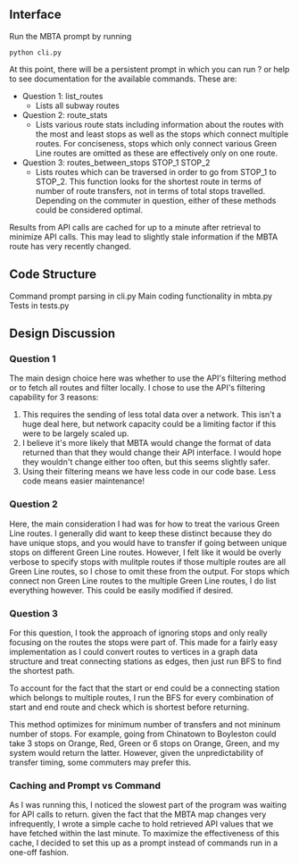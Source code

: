 ## Interface ##

Run the MBTA prompt by running 

`python cli.py`

At this point, there will be a persistent prompt in which you can run ? or help 
to see documentation for the available commands. These are:

* Question 1: list\_routes
  * Lists all subway routes
* Question 2: route\_stats
  * Lists various route stats including information about the routes with the most and least stops as well as the stops which connect multiple routes. For conciseness, stops which only connect various Green Line routes are omitted as these are effectively only on one route.
* Question 3: routes\_between\_stops STOP\_1 STOP\_2
  * Lists routes which can be traversed in order to go from STOP\_1 to STOP\_2. This function looks for the shortest route in terms of number of route transfers, not in terms of total stops travelled. Depending on the commuter in question, either of these methods could be considered optimal.
  
Results from API calls are cached for up to a minute after retrieval to minimize API calls. This may lead to slightly stale information if the MBTA route has very recently changed.

## Code Structure ##

Command prompt parsing in cli.py
Main coding functionality in mbta.py
Tests in tests.py
  
## Design Discussion ##

### Question 1 ###
The main design choice here was whether to use the API's filtering method or to fetch all routes and filter locally. I chose to use the API's filtering capability for 3 reasons: 

1. This requires the sending of less total data over a network. This isn't a huge deal here, but network capacity could be a limiting factor if this were to be largely scaled up.
2. I believe it's more likely that MBTA would change the format of data returned than that they would change their API interface. I would hope they wouldn't change either too often, but this seems slightly safer.
3. Using their filtering means we have less code in our code base. Less code means easier maintenance!

### Question 2 ###

Here, the main consideration I had was for how to treat the various Green Line routes. I generally did want to keep these distinct because they do have unique stops, and you would have to transfer if going between unique stops on different Green Line routes. However, I felt like it would be overly verbose to specify stops with mulitple routes if those multiple routes are all Green Line routes, so I chose to omit these from the output. For stops which connect non Green Line routes to the multiple Green Line routes, I do list everything however. This could be easily modified if desired.

### Question 3 ###

For this question, I took the approach of ignoring stops and only really focusing on the routes the stops were part of. This made for a fairly easy implementation as I could convert routes to vertices in a graph data structure and treat connecting stations as edges, then just run BFS to find the shortest path. 

To account for the fact that the start or end could be a connecting station which belongs to multiple routes, I run the BFS for every combination of start and end route and check which is shortest before returning. 

This method optimizes for minimum number of transfers and not mininum number of stops. For example, going from Chinatown to Boyleston could take 3 stops on Orange, Red, Green or 6 stops on Orange, Green, and my system would return the latter. However, given the unpredictability of transfer timing, some commuters may prefer this.

### Caching and Prompt vs Command ###

As I was running this, I noticed the slowest part of the program was waiting for API calls to return. given the fact that the MBTA map changes very infrequently, I wrote a simple cache to hold retrieved API values that we have fetched within the last minute. To maximize the effectiveness of this cache, I decided to set this up as a prompt instead of commands run in a one-off fashion. 
